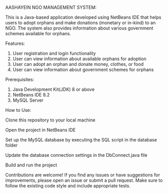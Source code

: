 AASHAYEIN NGO MANAGEMENT SYSTEM:

This is a Java-based application developed using NetBeans IDE that helps users to adopt orphans and make donations (monetary or in-kind) to an NGO. The system also provides information about various government schemes available for orphans.

Features:
1. User registration and login functionality
2. User can view information about available orphans for adoption
3. User can adopt an orphan and donate money, clothes, or food
4. User can view information about government schemes for orphans

Prerequisites:

1. Java Development Kit(JDK) 8 or above
2. NetBeans IDE 8.2
3. MySQL Server

How to Use:

Clone this repository to your local machine

Open the project in NetBeans IDE

Set up the MySQL database by executing the SQL script in the database folder

Update the database connection settings in the DbConnect.java file

Build and run the project


Contributions are welcome! If you find any issues or have suggestions for improvements, please open an issue or submit a pull request. Make sure to follow the existing code style and include appropriate tests.
